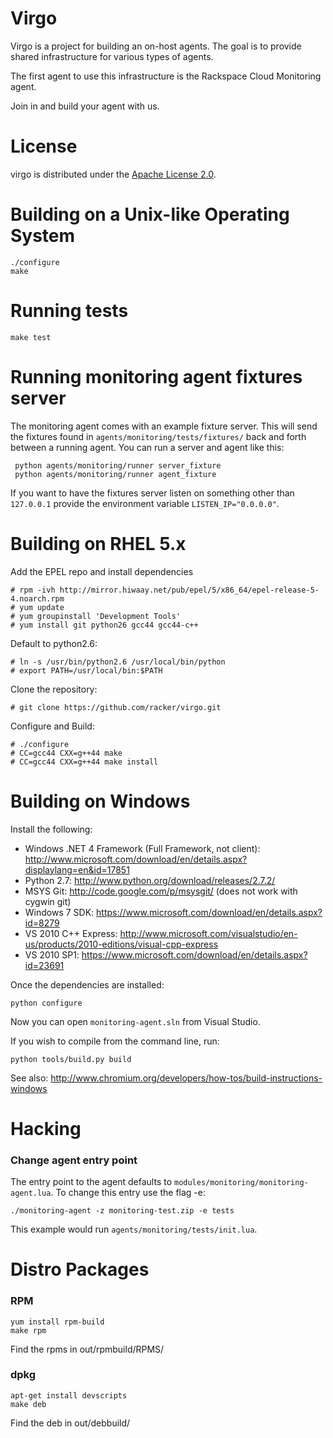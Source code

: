Virgo
=====

Virgo is a project for building an on-host agents. The goal is to
provide shared infrastructure for various types of agents.

The first agent to use this infrastructure is the Rackspace Cloud
Monitoring agent.

Join in and build your agent with us.

License
=======

virgo is distributed under the [Apache License 2.0][apache].

[apache]: http://www.apache.org/licenses/LICENSE-2.0.html


Building on a Unix-like Operating System
========================================

    ./configure
    make

Running tests
=============

    make test

Running monitoring agent fixtures server
========================================

The monitoring agent comes with an example fixture server. This will
send the fixtures found in `agents/monitoring/tests/fixtures/` back and
forth between a running agent. You can run a server and agent like this:

     python agents/monitoring/runner server_fixture
     python agents/monitoring/runner agent_fixture

If you want to have the fixtures server listen on something other than
`127.0.0.1` provide the environment variable `LISTEN_IP="0.0.0.0"`.

Building on RHEL 5.x
====================

Add the EPEL repo and install dependencies

    # rpm -ivh http://mirror.hiwaay.net/pub/epel/5/x86_64/epel-release-5-4.noarch.rpm
    # yum update
    # yum groupinstall 'Development Tools'
    # yum install git python26 gcc44 gcc44-c++

Default to python2.6:

    # ln -s /usr/bin/python2.6 /usr/local/bin/python
    # export PATH=/usr/local/bin:$PATH

Clone the repository:

    # git clone https://github.com/racker/virgo.git

Configure and Build:

    # ./configure
    # CC=gcc44 CXX=g++44 make
    # CC=gcc44 CXX=g++44 make install

Building on Windows
====================

Install the following:

* Windows .NET 4 Framework (Full Framework, not client): http://www.microsoft.com/download/en/details.aspx?displaylang=en&id=17851
* Python 2.7: http://www.python.org/download/releases/2.7.2/
* MSYS Git: http://code.google.com/p/msysgit/ (does not work with cygwin git)
* Windows 7 SDK: https://www.microsoft.com/download/en/details.aspx?id=8279
* VS 2010 C++ Express: http://www.microsoft.com/visualstudio/en-us/products/2010-editions/visual-cpp-express
* VS 2010 SP1: https://www.microsoft.com/download/en/details.aspx?id=23691

Once the dependencies are installed:

    python configure

Now you can open `monitoring-agent.sln` from Visual Studio.

If you wish to compile from the command line, run:

    python tools/build.py build

See also: http://www.chromium.org/developers/how-tos/build-instructions-windows


Hacking
=======
### Change agent entry point

The entry point to the agent defaults to
`modules/monitoring/monitoring-agent.lua`. To change this entry use the flag -e:

    ./monitoring-agent -z monitoring-test.zip -e tests

This example would run `agents/monitoring/tests/init.lua`.

Distro Packages
===============

### RPM

    yum install rpm-build
    make rpm

Find the rpms in out/rpmbuild/RPMS/

### dpkg

    apt-get install devscripts
    make deb

Find the deb in out/debbuild/
